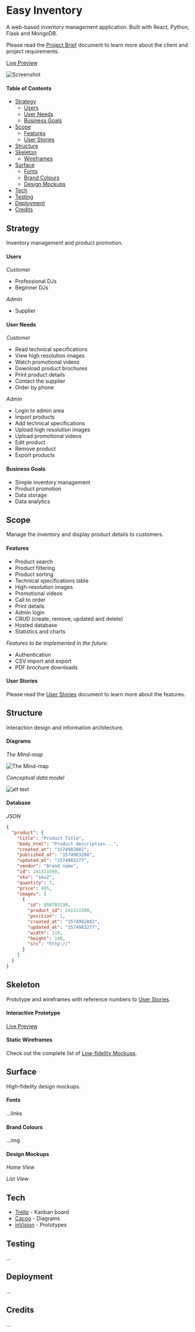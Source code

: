 # Easy Inventory

A web-based inventory management application. Built with React, Python, Flask and MongoDB.

Please read the [Project Brief](ux/Project_Brief.md) document to learn more about the client and project requirements.

[Live Preview](https://#)

![Screenshot](https://lagallia.com/wp-content/uploads/2014/04/placeholder-840x630.png "Screenshot")

#### Table of Contents
- [Strategy](#strategy)
  - [Users](#users)
  - [User Needs](#user-needs)
  - [Business Goals](#business-goals)
- [Scope](#scope)
  - [Features](#features)
  - [User Stories](#user-stories)
- [Structure](#structure)
- [Skeleton](#skeleton)
  - [Wireframes](#wireframes)
- [Surface](#surface)
  - [Fonts](#fonts)
  - [Brand Colours](#brand-colours)
  - [Design Mockups](#design-mockups)
- [Tech](#tech)
- [Testing](#testing)
- [Deployment](#deployment)
- [Credits](#credits)

## Strategy

Inventory management and product promotion.

#### Users

*Customer*

- Professional DJs
- Beginner DJs

*Admin*

- Supplier

#### User Needs

*Customer*

* Read technical specifications
* View high resolution images
* Watch promotional videos
* Download product brochures
* Print product details
* Contact the supplier
* Order by phone

*Admin*

* Login to admin area
* Import products
* Add technical specifications
* Upload high resolution images
* Upload promotional videos
* Edit product
* Remove product
* Export products

#### Business Goals

* Simple inventory management
* Product promotion
* Data storage
* Data analytics

## Scope

Manage the inventory and display product details to customers.

#### Features

* Product search
* Product filtering
* Product sorting
* Technical specifications table
* High-resolution images
* Promotional videos
* Call to order
* Print details
* Admin login
* CRUD (create, remove, updated and delete)
* Hosted database
* Statistics and charts

*Features to be implemented in the future:*

- Authentication
- CSV import and export
- PDF brochure downloads

#### User Stories

Please read the [User Stories](ux/User_Stories.md) document to learn more about the features.

## Structure

Interaction design and information architecture.

#### Diagrams

*The Mind-map*

![The Mind-map](https://lagallia.com/wp-content/uploads/2014/04/placeholder-840x630.png "The Mind-map")

*Conceptual data model*

![alt text](ux/Diagrams/Conceptual_ER_Diagram.png)

#### Database

*JSON*

```json
{
  "product": {
    "title": "Product Title",
    "body_html": "Product description...",
    "created_at": "1574982882",
    "published_at": "1574983268",
    "updated_at": "1574983277",
    "vendor": "Brand name",
    "id": 241311560,
    "sku": "sku2",
    "quantity": 7,
    "price": 995,
    "images": [
      {
        "id": 850703190,
        "product_id": 241311560,
        "position": 1,
        "created_at": "1574982882",
        "updated_at": "1574983277",
        "width": 110,
        "height": 140,
        "src": "http://"
      }
    ]
  }
}

```

## Skeleton

Prototype and wireframes with reference numbers to [User Stories](ux/User_Stories.md).

#### Interactive Prototype

[Live Preview](https://invis.io/Y8VV7RQPVUF)

#### Static Wireframes

Check out the complete list of [Low-fidelity Mockups](ux/Wireframes/Main.md).

## Surface

High-fidelity design mockups.

#### Fonts

...links

#### Brand Colours

...img

#### Design Mockups

*Home View*

*List View*

## Tech

- [Trello](https://trello.com/) - Kanban board
- [Cacoo](https://cacoo.com/) - Diagrams
- [inVision](https://www.invisionapp.com/) - Prototypes

## Testing

...

## Deployment

...

## Credits

...
